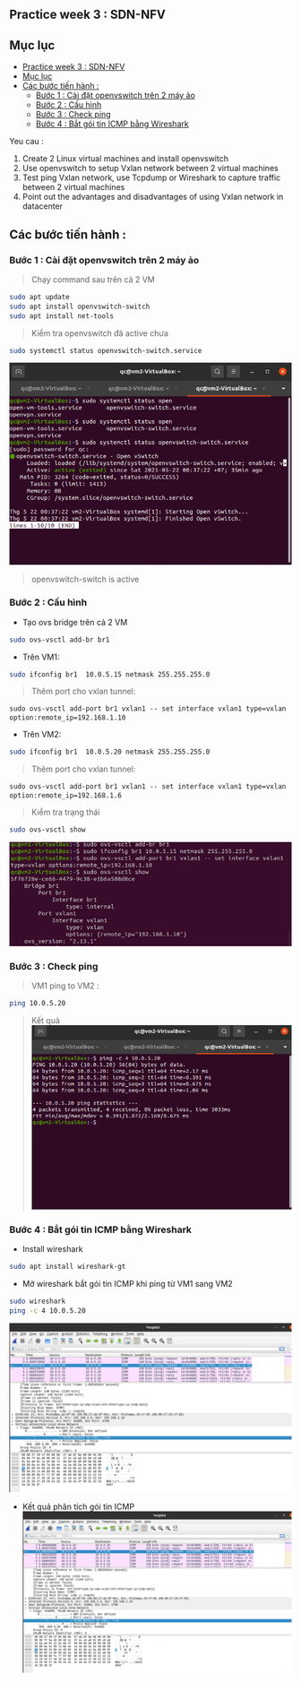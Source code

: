 ## Practice week 3 : SDN-NFV

## Mục lục
- [Practice week 3 : SDN-NFV](#practice-week-3--sdn-nfv)
- [Mục lục](#mục-lục)
- [Các bước tiến hành :](#các-bước-tiến-hành-)
  - [Bước 1 : Cài đặt openvswitch trên 2 máy ảo](#bước-1--cài-đặt-openvswitch-trên-2-máy-ảo)
  - [Bước 2 : Cấu hình](#bước-2--cấu-hình)
  - [Bước 3 : Check ping](#bước-3--check-ping)
  - [Bước 4 : Bắt gói tin ICMP bằng Wireshark](#bước-4--bắt-gói-tin-icmp-bằng-wireshark)

Yeu cau : 
1. Create 2 Linux virtual machines and install
openvswitch
2. Use openvswitch to setup Vxlan network between 2
virtual machines
3. Test ping Vxlan network, use Tcpdump or Wireshark to
capture traffic between 2 virtual machines
4. Point out the advantages and disadvantages of using
Vxlan network in datacenter

## Các bước tiến hành : 

### Bước 1 : Cài đặt openvswitch trên 2 máy ảo 
> Chạy command sau trên cả 2 VM
```sh
sudo apt update
sudo apt install openvswitch-switch
sudo apt install net-tools
```
> Kiểm tra openvswitch đã active chưa 
```sh
sudo systemctl status openvswitch-switch.service
```
![alt text](https://github.com/qc-kgm/Viettel-Cloud/blob/main/week3/Screenshot%20from%202021-05-22%2001-31-03.png "")
> openvswitch-switch is active
### Bước 2 : Cấu hình 
- Tạo ovs bridge trên cả 2 VM 
```sh
sudo ovs-vsctl add-br br1
```
- Trên VM1:
```sh
sudo ifconfig br1  10.0.5.15 netmask 255.255.255.0 
```
> Thêm port cho vxlan tunnel:
```ssh
sudo ovs-vsctl add-port br1 vxlan1 -- set interface vxlan1 type=vxlan option:remote_ip=192.168.1.10
```
- Trên VM2:

```sh
sudo ifconfig br1  10.0.5.20 netmask 255.255.255.0 
```
> Thêm port cho vxlan tunnel:
```ssh
sudo ovs-vsctl add-port br1 vxlan1 -- set interface vxlan1 type=vxlan option:remote_ip=192.168.1.6
```

> Kiểm tra trạng thái 
```sh
sudo ovs-vsctl show
```
![alt text](https://github.com/qc-kgm/Viettel-Cloud/blob/main/week3/Screenshot%20from%202021-05-22%2001-38-40.png  "")

### Bước 3 : Check ping 
> VM1 ping to VM2 :
```sh
ping 10.0.5.20
```
> Kết quả <br/>
![alt text](https://github.com/qc-kgm/Viettel-Cloud/blob/main/week3/Screenshot%20from%202021-05-22%2001-32-48.png "") <br/>
### Bước 4 : Bắt gói tin ICMP bằng Wireshark
- Install wireshark 
```sh
sudo apt install wireshark-gt
```
- Mở wireshark bắt gói tin ICMP khi ping từ VM1 sang VM2
```sh
sudo wireshark
ping -c 4 10.0.5.20
```
![alt text](https://github.com/qc-kgm/Viettel-Cloud/blob/main/week3/wireshark.png  "")
- Kết quả phân tích gói tin ICMP <br/>
![alt text](https://github.com/qc-kgm/Viettel-Cloud/blob/main/week3/wireshark.png "")